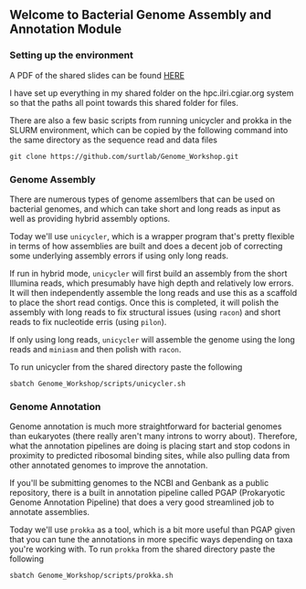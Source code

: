 ## Welcome to Bacterial Genome Assembly and Annotation Module

### Setting up the environment

A PDF of the shared slides can be found [HERE](https:)

I have set up everything in my shared folder on the hpc.ilri.cgiar.org system so that the paths all point towards this shared folder for files. 

There are also a few basic scripts from running unicycler and prokka in the SLURM environment, which can be copied by the following command into the same directory as the sequence read and data files

```
git clone https://github.com/surtlab/Genome_Workshop.git
```

### Genome Assembly

There are numerous types of genome assemlbers that can be used on bacterial genomes, and which can take short and long reads as input as well as providing hybrid assembly options.

Today we'll use `unicycler`, which is a wrapper program that's pretty flexible in terms of how assemblies are built and does a decent job of correcting some underlying assembly errors if using only long reads. 

If run in hybrid mode, `unicycler` will first build an assembly from the short Illumina reads, which presumably have high depth and relatively low errors. It will then independently assemble the long reads and use this as a scaffold to place the short read contigs. Once this is completed, it will polish the assembly with long reads to fix structural issues (using `racon`) and short reads to fix nucleotide erris (using `pilon`).

If only using long reads, `unicycler` will assemble the genome using the long reads and `miniasm` and then polish with `racon`.

To run unicycler from the shared directory paste the following

```sbatch Genome_Workshop/scripts/unicycler.sh```

### Genome Annotation

Genome annotation is much more straightforward for bacterial genomes than eukaryotes (there really aren't many introns to worry about). Therefore, what the annotation pipelines are doing is placing start and stop codons in proximity to predicted ribosomal binding sites, while also pulling data from other annotated genomes to improve the annotation.

If you'll be submitting genomes to the NCBI and Genbank as a public repository, there is a built in annotation pipeline called PGAP (Prokaryotic Genome Annotation Pipeline) that does a very good streamlined job to annotate assemblies.

Today we'll use `prokka` as a tool, which is a bit more useful than PGAP given that you can tune the annotations in more specific ways depending on taxa you're working with. To run `prokka` from the shared directory paste the following

```sbatch Genome_Workshop/scripts/prokka.sh```

